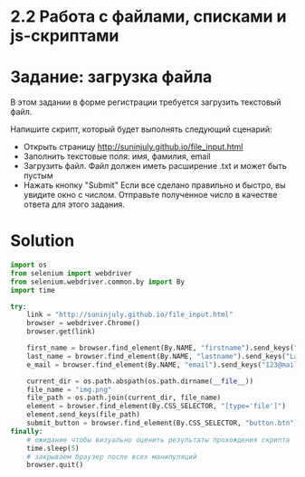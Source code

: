 # 2.2 Работа с файлами, списками и js-скриптами

# Задание: загрузка файла

В этом задании в форме регистрации требуется загрузить текстовый файл.

Напишите скрипт, который будет выполнять следующий сценарий:

* Открыть страницу http://suninjuly.github.io/file_input.html
* Заполнить текстовые поля: имя, фамилия, email
* Загрузить файл. Файл должен иметь расширение .txt и может быть пустым
* Нажать кнопку "Submit"
  Если все сделано правильно и быстро, вы увидите окно с числом. Отправьте полученное число в качестве ответа для этого
  задания.

# Solution

```python
import os
from selenium import webdriver
from selenium.webdriver.common.by import By
import time

try:
    link = "http://suninjuly.github.io/file_input.html"
    browser = webdriver.Chrome()
    browser.get(link)

    first_name = browser.find_element(By.NAME, "firstname").send_keys("First name")
    last_name = browser.find_element(By.NAME, "lastname").send_keys("Last name")
    e_mail = browser.find_element(By.NAME, "email").send_keys("123@mail.ru")

    current_dir = os.path.abspath(os.path.dirname(__file__))
    file_name = "img.png"
    file_path = os.path.join(current_dir, file_name)
    element = browser.find_element(By.CSS_SELECTOR, "[type='file']")
    element.send_keys(file_path)
    submit_button = browser.find_element(By.CSS_SELECTOR, "button.btn").click()
finally:
    # ожидание чтобы визуально оценить результаты прохождения скрипта
    time.sleep(5)
    # закрываем браузер после всех манипуляций
    browser.quit()
```